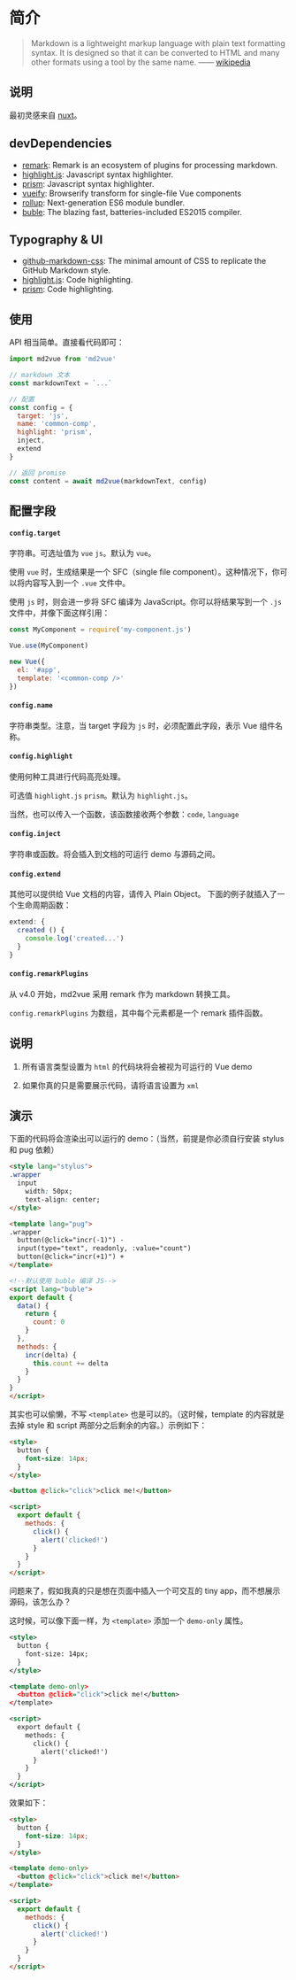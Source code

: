 # 简介

> Markdown is a lightweight markup language with plain text formatting syntax. It is designed so that it can be converted to HTML and many other formats using a tool by the same name. —— [wikipedia](https://en.wikipedia.org/wiki/Markdown)

## 说明

最初灵感来自 <a href="https://nuxtjs.org">nuxt</a>。

## devDependencies

- [remark](/remarkjs/remark): Remark is an ecosystem of plugins for processing markdown.
- [highlight.js](https://github.com/isagalaev/highlight.js): Javascript syntax highlighter.
- [prism](https://github.com/PrismJS/prism): Javascript syntax highlighter.
- [vueify](https://github.com/vuejs/vueify): Browserify transform for single-file Vue components
- [rollup](https://github.com/rollup/rollup): Next-generation ES6 module bundler.
- [buble](https://buble.surge.sh/): The blazing fast, batteries-included ES2015 compiler.

## Typography & UI

- [github-markdown-css](https://github.com/sindresorhus/github-markdown-css): The minimal amount of CSS to replicate the GitHub Markdown style.
- [highlight.js](https://github.com/isagalaev/highlight.js): Code highlighting.
- [prism](https://github.com/PrismJS/prism): Code highlighting.

## 使用

API 相当简单。直接看代码即可：

```javascript
import md2vue from 'md2vue'

// markdown 文本
const markdownText = `...`

// 配置
const config = {
  target: 'js',
  name: 'common-comp',
  highlight: 'prism',
  inject,
  extend
}

// 返回 promise
const content = await md2vue(markdownText, config)
```


## 配置字段

#### `config.target`

字符串。可选址值为 `vue` `js`。默认为 `vue`。

使用 `vue` 时，生成结果是一个 SFC（single file component）。这种情况下，你可以将内容写入到一个 `.vue` 文件中。

使用 `js` 时，则会进一步将 SFC 编译为 JavaScript。你可以将结果写到一个 `.js` 文件中，并像下面这样引用：

```javascript
const MyComponent = require('my-component.js')

Vue.use(MyComponent)

new Vue({
  el: '#app',
  template: '<common-comp />'
})
```

#### `config.name`

字符串类型。注意，当 target 字段为 `js` 时，必须配置此字段，表示 Vue 组件名称。

#### `config.highlight`

使用何种工具进行代码高亮处理。

可选值 `highlight.js` `prism`。默认为 `highlight.js`。

当然，也可以传入一个函数，该函数接收两个参数：`code`, `language`

#### `config.inject`

字符串或函数。将会插入到文档的可运行 demo 与源码之间。

#### `config.extend`

其他可以提供给 Vue 文档的内容，请传入 Plain Object。 下面的例子就插入了一个生命周期函数：

```javascript
extend: {
  created () {
    console.log('created...')
  }
}
```

#### `config.remarkPlugins`

从 v4.0 开始，md2vue 采用 remark 作为 markdown 转换工具。

`config.remarkPlugins` 为数组，其中每个元素都是一个 remark 插件函数。

## 说明

1. 所有语言类型设置为 `html` 的代码块将会被视为可运行的 Vue demo

2. 如果你真的只是需要展示代码，请将语言设置为 `xml`

## 演示

下面的代码将会渲染出可以运行的 demo：（当然，前提是你必须自行安装 stylus 和 pug 依赖）

```html
<style lang="stylus">
.wrapper
  input
    width: 50px;
    text-align: center;
</style>

<template lang="pug">
.wrapper
  button(@click="incr(-1)") -
  input(type="text", readonly, :value="count")
  button(@click="incr(+1)") +
</template>

<!--默认使用 buble 编译 JS-->
<script lang="buble">
export default {
  data() {
    return {
      count: 0
    }
  },
  methods: {
    incr(delta) {
      this.count += delta
    }
  }
}
</script>
```

其实也可以偷懒，不写 `<template>` 也是可以的。（这时候，template 的内容就是去掉 style 和 script 两部分之后剩余的内容。）示例如下：

```html
<style>
  button {
    font-size: 14px;
  }
</style>

<button @click="click">click me!</button>

<script>
  export default {
    methods: {
      click() {
        alert('clicked!')
      }
    }
  }
</script>
```

问题来了，假如我真的只是想在页面中插入一个可交互的 tiny app，而不想展示源码，该怎么办？

这时候，可以像下面一样，为 `<template>` 添加一个 `demo-only` 属性。

```xml
<style>
  button {
    font-size: 14px;
  }
</style>

<template demo-only>
  <button @click="click">click me!</button>
</template>

<script>
  export default {
    methods: {
      click() {
        alert('clicked!')
      }
    }
  }
</script>
```

效果如下：

```html
<style>
  button {
    font-size: 14px;
  }
</style>

<template demo-only>
  <button @click="click">click me!</button>
</template>

<script>
  export default {
    methods: {
      click() {
        alert('clicked!')
      }
    }
  }
</script>
```
